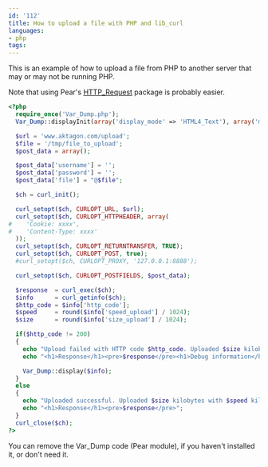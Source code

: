 ```yaml
---
id: '112'
title: How to upload a file with PHP and lib_curl
languages:
- php
tags:
---
```

This is an example of how to upload a file from PHP to another server that may or may not be running PHP.

Note that using Pear's [HTTP\_Request](http://pear.php.net/package/HTTP_Request/) package is probably easier.


```php
<?php
  require_once('Var_Dump.php');
  Var_Dump::displayInit(array('display_mode' => 'HTML4_Text'), array('mode' => 'normal','offset' => 4));

  $url = 'www.aktagon.com/upload';
  $file = '/tmp/file_to_upload';
  $post_data = array();

  $post_data['username'] = '';
  $post_data['password'] = '';
  $post_data['file'] = "@$file";

  $ch = curl_init();

  curl_setopt($ch, CURLOPT_URL, $url);
  curl_setopt($ch, CURLOPT_HTTPHEADER, array(
#    'Cookie: xxxx',
#    'Content-Type: xxxx'
  ));
  curl_setopt($ch, CURLOPT_RETURNTRANSFER, TRUE);
  curl_setopt($ch, CURLOPT_POST, true);
  #curl_setopt($ch, CURLOPT_PROXY, '127.0.0.1:8888');

  curl_setopt($ch, CURLOPT_POSTFIELDS, $post_data);

  $response  = curl_exec($ch);
  $info      = curl_getinfo($ch); 
  $http_code = $info['http_code'];
  $speed     = round($info['speed_upload'] / 1024);
  $size      = round($info['size_upload'] / 1024);

  if($http_code != 200)
  {
    echo "Upload failed with HTTP code $http_code. Uploaded $size kilobytes with $speed kilobytes/s.<br/>";
    echo "<h1>Response</h1><pre>$response</pre><h1>Debug information</h1>";

    Var_Dump::display($info);
  }
  else
  {
    echo "Uploaded successful. Uploaded $size kilobytes with $speed kilobytes / s.<br/>";
    echo "<h1>Response</h1><pre>$response</pre>";
  }
  curl_close($ch);
?>
```
    

You can remove the Var\_Dump code (Pear module), if you haven't installed it, or don't need it.

